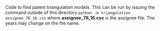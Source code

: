 Code to find patent triangulation models.
This can be run by issuing the command outside of this directory
`python -m triangulation assignee_76_16.csv`
where **assignee_76_16.csv** is the assignee file.
The years may change on the file name.
